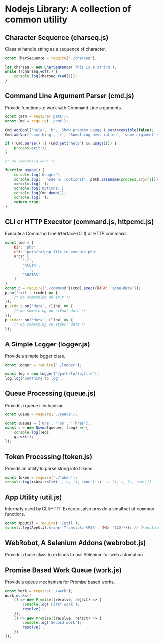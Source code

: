 Nodejs Library: A collection of common utility
==============================================

Character Sequence (charseq.js)
-------------------------------

Class to handle string as a sequence of character.

```js
const CharSequence = require('./charseq');

let charseq = new CharSequence('This is a string');
while (!charseq.eof()) {
    console.log(charseq.read(1));
}
```

Command Line Argument Parser (cmd.js)
-------------------------------------

Provide functions to work with Command Line arguments.

```js
const path = require('path');
const Cmd = require('./cmd');

Cmd.addBool('help', 'h', 'Show program usage').setAccessible(false);
Cmd.addVar('something', 's', 'Something description', 'some-argument');

if (!Cmd.parse() || (Cmd.get('help') && usage())) {
    process.exit();
}

/* do something here */

function usage() {
    console.log('Usage:');
    console.log('  node %s [options]', path.basename(process.argv[1]));
    console.log('');
    console.log('Options:');
    console.log(Cmd.dump());
    console.log('');
    return true;
}
```

CLI or HTTP Executor (command.js, httpcmd.js)
---------------------------------------------

Execute a Command Line Interface (CLI) or HTTP command.

```js
const cmd = {
    bin: 'php',
    cli: 'path/to/php.file.to.execute.php',
    args: [
        '-f',
        '%CLI%',
        '--',
        '%DATA%'
    ]
}
const p = require('./command')(cmd).exec({DATA: 'some-data'});
p.on('exit', (code) => {
    /* do something on exit */
});
p.stdout.on('data', (line) => {
    /* do something on stdout data */
});
p.stderr.on('data', (line) => {
    /* do something on stderr data */
});
```

A Simple Logger (logger.js)
---------------------------

Provide a simple logger class.

```js
const Logger = require('./logger');

const log = new Logger('/path/to/logfile');
log.log('Somthing to log');
```

Queue Processing (queue.js)
---------------------------

Provide a queue mechanism.

```js
const Queue = require('./queue');

const queues = ['One', 'Two', 'Three'];
const q = new Queue(queues, (seq) => {
    console.log(seq);
    q.next();
});
```

Token Processing (token.js)
---------------------------

Provide an utility to parse string into tokens.

```js
const token = require('./token');
console.log(token.split('1, 2, (1, "ABC")')); // [1, 2, [1, "ABC"]]
```

App Utility (util.js)
---------------------

Internally used by CLI/HTTP Executor, also provide a small set of common functions.

```js
const AppUtil = require('./util');
console.log(AppUtil.trans('Translate %ME%', {ME: '123'})); // Translate 123
```

WebRobot, A Selenium Addons (webrobot.js)
-----------------------------------------

Provide a base class to extends to use Selenium for web automation.

Promise Based Work Queue (work.js)
----------------------------------

Provide a queue mechanism for Promise based works.

```js
const Work = require('./work');
Work.works([
    () => new Promise((resolve, reject) => {
        console.log('First work');
        resolve();
    }),
    () => new Promise((resolve, reject) => {
        console.log('Second work');
        resolve();
    })
]);
```
